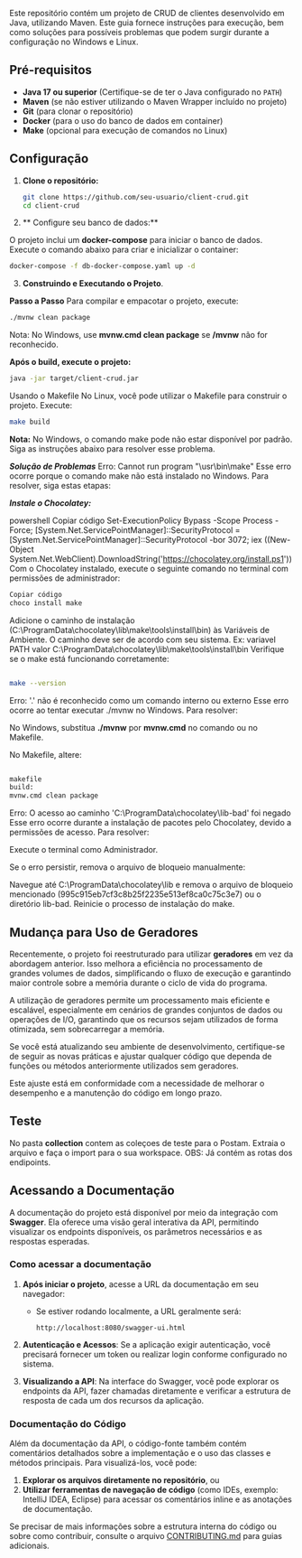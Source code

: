 Este repositório contém um projeto de CRUD de clientes desenvolvido em Java, utilizando Maven. Este guia fornece instruções para execução, bem como soluções para possíveis problemas que podem surgir durante a configuração no Windows e Linux.

## Pré-requisitos

- **Java 17 ou superior** (Certifique-se de ter o Java configurado no `PATH`)
- **Maven** (se não estiver utilizando o Maven Wrapper incluído no projeto)
- **Git** (para clonar o repositório)
- **Docker** (para o uso do banco de dados em container)
- **Make** (opcional para execução de comandos no Linux)

## Configuração

1. **Clone o repositório:**

   ```bash
   git clone https://github.com/seu-usuario/client-crud.git
   cd client-crud
2. ** Configure seu banco de dados:**

O projeto inclui um **docker-compose** para iniciar o banco de dados. 
Execute o comando abaixo para criar e inicializar o container:
  ```bash
  docker-compose -f db-docker-compose.yaml up -d
  ```
3. **Construindo e Executando o Projeto**.

**Passo a Passo**
Para compilar e empacotar o projeto, execute:

  ```bash
  ./mvnw clean package 
   ```

Nota: No Windows, use **mvnw.cmd clean package** se **/mvnw** não for reconhecido.

**Após o build, execute o projeto:**

   ```bash
   java -jar target/client-crud.jar
   ```

Usando o Makefile
No Linux, você pode utilizar o Makefile para construir o projeto. Execute:

   ```bash
   make build
   ```
**Nota:** No Windows, o comando make pode não estar disponível por padrão. Siga as instruções abaixo para resolver esse problema.

   ***Solução de Problemas***
Erro: Cannot run program "\usr\bin\make"
Esse erro ocorre porque o comando make não está instalado no Windows. Para resolver, siga estas etapas:

***Instale o Chocolatey:***

powershell
Copiar código
Set-ExecutionPolicy Bypass -Scope Process -Force; [System.Net.ServicePointManager]::SecurityProtocol = [System.Net.ServicePointManager]::SecurityProtocol -bor 3072; iex ((New-Object System.Net.WebClient).DownloadString('https://chocolatey.org/install.ps1'))
Com o Chocolatey instalado, execute o seguinte comando no terminal com permissões de administrador:

   ```bash
  Copiar código
  choco install make
   ```
Adicione o caminho de instalação (C:\ProgramData\chocolatey\lib\make\tools\install\bin) às Variáveis de Ambiente.
O caminho deve ser de acordo com seu sistema. Ex: 
variavel PATH
valor C:\ProgramData\chocolatey\lib\make\tools\install\bin
Verifique se o make está funcionando corretamente:

   ```bash

   make --version
   ```
Erro: '.' não é reconhecido como um comando interno ou externo
Esse erro ocorre ao tentar executar ./mvnw no Windows. Para resolver:

No Windows, substitua **./mvnw** por **mvnw.cmd** no comando ou no Makefile.

No Makefile, altere:
   ```bash
   
  makefile
  build:
  mvnw.cmd clean package
   ```

Erro: O acesso ao caminho 'C:\ProgramData\chocolatey\lib-bad' foi negado
Esse erro ocorre durante a instalação de pacotes pelo Chocolatey, devido a permissões de acesso. Para resolver:

Execute o terminal como Administrador.

Se o erro persistir, remova o arquivo de bloqueio manualmente:

Navegue até C:\ProgramData\chocolatey\lib e remova o arquivo de bloqueio mencionado (995c915eb7cf3c8b25f2235e513ef8ca0c75c3e7) ou o diretório lib-bad.
Reinicie o processo de instalação do make.


## Mudança para Uso de Geradores

Recentemente, o projeto foi reestruturado para utilizar **geradores** em vez da abordagem anterior. Isso melhora a 
eficiência no processamento de grandes volumes de dados, simplificando o fluxo de execução e garantindo maior controle 
sobre a memória durante o ciclo de vida do programa.

A utilização de geradores permite um processamento mais eficiente e escalável, especialmente em cenários de grandes 
conjuntos de dados ou operações de I/O, garantindo que os recursos sejam utilizados de forma otimizada, sem 
sobrecarregar a memória.

Se você está atualizando seu ambiente de desenvolvimento, certifique-se de seguir as novas práticas e 
ajustar qualquer código que dependa de funções ou métodos anteriormente utilizados sem geradores.

Este ajuste está em conformidade com a necessidade de melhorar o desempenho e a manutenção do código em longo prazo.

## **Teste**

No pasta **collection** contem as coleçoes de teste para o Postam.
Extraia o arquivo e faça o import para o sua workspace. 
OBS: Já contém as rotas dos endipoints.

## Acessando a Documentação

A documentação do projeto está disponível por meio da integração com **Swagger**. Ela oferece uma visão geral interativa da API, permitindo visualizar os endpoints disponíveis, os parâmetros necessários e as respostas esperadas.

### Como acessar a documentação

1. **Após iniciar o projeto**, acesse a URL da documentação em seu navegador:
   - Se estiver rodando localmente, a URL geralmente será:

     ```
     http://localhost:8080/swagger-ui.html
     ```

2. **Autenticação e Acessos**: Se a aplicação exigir autenticação, você precisará fornecer um token ou realizar login conforme configurado no sistema.

3. **Visualizando a API**: Na interface do Swagger, você pode explorar os endpoints da API, fazer chamadas diretamente e verificar a estrutura de resposta de cada um dos recursos da aplicação.

### Documentação do Código

Além da documentação da API, o código-fonte também contém comentários detalhados sobre a implementação e o uso das classes e métodos principais. Para visualizá-los, você pode:

1. **Explorar os arquivos diretamente no repositório**, ou
2. **Utilizar ferramentas de navegação de código** (como IDEs, exemplo: IntelliJ IDEA, Eclipse) para acessar os comentários inline e as anotações de documentação.

Se precisar de mais informações sobre a estrutura interna do código ou sobre como contribuir, consulte o arquivo [CONTRIBUTING.md](CONTRIBUTING.md) para guias adicionais.
